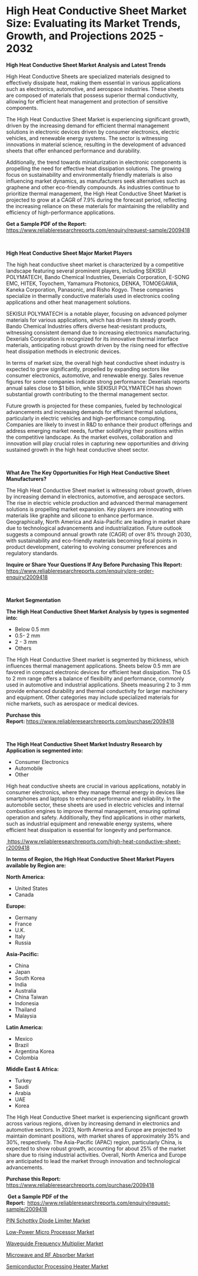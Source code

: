 <p><h1>High Heat Conductive Sheet Market Size: Evaluating its Market Trends, Growth, and Projections 2025 - 2032</h1></p><p><strong>High Heat Conductive Sheet Market Analysis and Latest Trends</strong></p>
<p><p>High Heat Conductive Sheets are specialized materials designed to effectively dissipate heat, making them essential in various applications such as electronics, automotive, and aerospace industries. These sheets are composed of materials that possess superior thermal conductivity, allowing for efficient heat management and protection of sensitive components.</p><p>The High Heat Conductive Sheet Market is experiencing significant growth, driven by the increasing demand for efficient thermal management solutions in electronic devices driven by consumer electronics, electric vehicles, and renewable energy systems. The sector is witnessing innovations in material science, resulting in the development of advanced sheets that offer enhanced performance and durability. </p><p>Additionally, the trend towards miniaturization in electronic components is propelling the need for effective heat dissipation solutions. The growing focus on sustainability and environmentally friendly materials is also influencing market dynamics, as manufacturers seek alternatives such as graphene and other eco-friendly compounds. As industries continue to prioritize thermal management, the High Heat Conductive Sheet Market is projected to grow at a CAGR of 7.9% during the forecast period, reflecting the increasing reliance on these materials for maintaining the reliability and efficiency of high-performance applications.</p></p>
<p><strong>Get a Sample PDF of the Report:&nbsp;</strong> <a href="https://www.reliableresearchreports.com/enquiry/request-sample/2009418?utm_campaign=28&utm_medium=2&utm_source=Github&utm_content=ia&utm_term=13022025&utm_id=high-heat-conductive-sheet">https://www.reliableresearchreports.com/enquiry/request-sample/2009418</a></p>
<p>&nbsp;</p>
<p><strong>High Heat Conductive Sheet Major Market Players</strong></p>
<p><p>The high heat conductive sheet market is characterized by a competitive landscape featuring several prominent players, including SEKISUI POLYMATECH, Bando Chemical Industries, Dexerials Corporation, E-SONG EMC, HITEK, Toyochem, Yamamura Photonics, DENKA, TOMOEGAWA, Kaneka Corporation, Panasonic, and Risho Kogyo. These companies specialize in thermally conductive materials used in electronics cooling applications and other heat management solutions.</p><p>SEKISUI POLYMATECH is a notable player, focusing on advanced polymer materials for various applications, which has driven its steady growth. Bando Chemical Industries offers diverse heat-resistant products, witnessing consistent demand due to increasing electronics manufacturing. Dexerials Corporation is recognized for its innovative thermal interface materials, anticipating robust growth driven by the rising need for effective heat dissipation methods in electronic devices.</p><p>In terms of market size, the overall high heat conductive sheet industry is expected to grow significantly, propelled by expanding sectors like consumer electronics, automotive, and renewable energy. Sales revenue figures for some companies indicate strong performance: Dexerials reports annual sales close to $1 billion, while SEKISUI POLYMATECH has shown substantial growth contributing to the thermal management sector.</p><p>Future growth is projected for these companies, fueled by technological advancements and increasing demands for efficient thermal solutions, particularly in electric vehicles and high-performance computing. Companies are likely to invest in R&D to enhance their product offerings and address emerging market needs, further solidifying their positions within the competitive landscape. As the market evolves, collaboration and innovation will play crucial roles in capturing new opportunities and driving sustained growth in the high heat conductive sheet sector.</p></p>
<p>&nbsp;</p>
<p><strong>What Are The Key Opportunities For High Heat Conductive Sheet Manufacturers?</strong></p>
<p><p>The High Heat Conductive Sheet market is witnessing robust growth, driven by increasing demand in electronics, automotive, and aerospace sectors. The rise in electric vehicle production and advanced thermal management solutions is propelling market expansion. Key players are innovating with materials like graphite and silicone to enhance performance. Geographically, North America and Asia-Pacific are leading in market share due to technological advancements and industrialization. Future outlook suggests a compound annual growth rate (CAGR) of over 8% through 2030, with sustainability and eco-friendly materials becoming focal points in product development, catering to evolving consumer preferences and regulatory standards.</p></p>
<p><strong>Inquire or Share Your Questions If Any Before Purchasing This Report:</strong> <a href="https://www.reliableresearchreports.com/enquiry/pre-order-enquiry/2009418?utm_campaign=28&utm_medium=2&utm_source=Github&utm_content=ia&utm_term=13022025&utm_id=high-heat-conductive-sheet">https://www.reliableresearchreports.com/enquiry/pre-order-enquiry/2009418</a></p>
<p>&nbsp;</p>
<p><strong>Market Segmentation</strong></p>
<p><strong>The High Heat Conductive Sheet Market Analysis by types is segmented into:</strong></p>
<p><ul><li>Below 0.5 mm</li><li>0.5- 2 mm</li><li>2 - 3 mm</li><li>Others</li></ul></p>
<p><p>The High Heat Conductive Sheet market is segmented by thickness, which influences thermal management applications. Sheets below 0.5 mm are favored in compact electronic devices for efficient heat dissipation. The 0.5 to 2 mm range offers a balance of flexibility and performance, commonly used in automotive and industrial applications. Sheets measuring 2 to 3 mm provide enhanced durability and thermal conductivity for larger machinery and equipment. Other categories may include specialized materials for niche markets, such as aerospace or medical devices.</p></p>
<p><strong>Purchase this Report:&nbsp;</strong><a href="https://www.reliableresearchreports.com/purchase/2009418?utm_campaign=28&utm_medium=2&utm_source=Github&utm_content=ia&utm_term=13022025&utm_id=high-heat-conductive-sheet">https://www.reliableresearchreports.com/purchase/2009418</a></p>
<p>&nbsp;</p>
<p><strong>The High Heat Conductive Sheet Market Industry Research by Application is segmented into:</strong></p>
<p><ul><li>Consumer Electronics</li><li>Automobile</li><li>Other</li></ul></p>
<p><p>High heat conductive sheets are crucial in various applications, notably in consumer electronics, where they manage thermal energy in devices like smartphones and laptops to enhance performance and reliability. In the automobile sector, these sheets are used in electric vehicles and internal combustion engines to improve thermal management, ensuring optimal operation and safety. Additionally, they find applications in other markets, such as industrial equipment and renewable energy systems, where efficient heat dissipation is essential for longevity and performance.</p></p>
<p><a href="https://www.reliableresearchreports.com/high-heat-conductive-sheet-r2009418?utm_campaign=28&utm_medium=2&utm_source=Github&utm_content=ia&utm_term=13022025&utm_id=high-heat-conductive-sheet">&nbsp;https://www.reliableresearchreports.com/high-heat-conductive-sheet-r2009418</a></p>
<p><strong>In terms of Region, the High Heat Conductive Sheet Market Players available by Region are:</strong></p>
<p>
    <p> <strong> North America: </strong>
        <ul>
            <li>United States</li>
            <li>Canada</li>
        </ul>
        </p> 
    <p> <strong> Europe: </strong>
        <ul>
            <li>Germany</li>
            <li>France</li>
            <li>U.K.</li>
            <li>Italy</li>
            <li>Russia</li>
        </ul>
        </p> 
    <p> <strong> Asia-Pacific: </strong>
        <ul>
            <li>China</li>
            <li>Japan</li>
            <li>South Korea</li>
            <li>India</li>
            <li>Australia</li>
            <li>China Taiwan</li>
            <li>Indonesia</li>
            <li>Thailand</li>
            <li>Malaysia</li>
        </ul>
        </p> 
    <p> <strong> Latin America: </strong>
        <ul>
            <li>Mexico</li>
            <li>Brazil</li>
            <li>Argentina Korea</li>
            <li>Colombia</li>
        </ul>
        </p> 
    <p> <strong> Middle East & Africa: </strong>
        <ul>
            <li>Turkey</li>
            <li>Saudi</li>
            <li>Arabia</li>
            <li>UAE</li>
            <li>Korea</li>
        </ul>
    </p>
    </p>
<p><p>The High Heat Conductive Sheet market is experiencing significant growth across various regions, driven by increasing demand in electronics and automotive sectors. In 2023, North America and Europe are projected to maintain dominant positions, with market shares of approximately 35% and 30%, respectively. The Asia-Pacific (APAC) region, particularly China, is expected to show robust growth, accounting for about 25% of the market share due to rising industrial activities. Overall, North America and Europe are anticipated to lead the market through innovation and technological advancements.</p></p>
<p><strong>Purchase this Report: </strong><a href="https://www.reliableresearchreports.com/purchase/2009418?utm_campaign=28&utm_medium=2&utm_source=Github&utm_content=ia&utm_term=13022025&utm_id=high-heat-conductive-sheet">https://www.reliableresearchreports.com/purchase/2009418</a></p>
<p>&nbsp;<strong>Get a Sample PDF of the Report:&nbsp;&nbsp;</strong><a href="https://www.reliableresearchreports.com/enquiry/request-sample/2009418?utm_campaign=28&utm_medium=2&utm_source=Github&utm_content=ia&utm_term=13022025&utm_id=high-heat-conductive-sheet">https://www.reliableresearchreports.com/enquiry/request-sample/2009418</a></p>
<p><strong></strong></p>
<p><p><a href="https://github.com/chikenmhamdi/Market-Research-Report-List-1/blob/main/pin-schottky-diode-limiter-market.md?utm_campaign=28&utm_medium=2&utm_source=Github&utm_content=ia&utm_term=13022025&utm_id=high-heat-conductive-sheet">PIN Schottky Diode Limiter Market</a></p><p><a href="https://github.com/locarol73/Market-Research-Report-List-1/blob/main/low-power-micro-processor-market.md?utm_campaign=28&utm_medium=2&utm_source=Github&utm_content=ia&utm_term=13022025&utm_id=high-heat-conductive-sheet">Low-Power Micro Processor Market</a></p><p><a href="https://github.com/benhaeneye/Market-Research-Report-List-1/blob/main/waveguide-frequency-multiplier-market.md?utm_campaign=28&utm_medium=2&utm_source=Github&utm_content=ia&utm_term=13022025&utm_id=high-heat-conductive-sheet">Waveguide Frequency Multiplier Market</a></p><p><a href="https://github.com/semiensamuel72378/Market-Research-Report-List-1/blob/main/microwave-and-rf-absorber-market.md?utm_campaign=28&utm_medium=2&utm_source=Github&utm_content=ia&utm_term=13022025&utm_id=high-heat-conductive-sheet">Microwave and RF Absorber Market</a></p><p><a href="https://github.com/ajatawlasta/Market-Research-Report-List-1/blob/main/semiconductor-processing-heater-market.md?utm_campaign=28&utm_medium=2&utm_source=Github&utm_content=ia&utm_term=13022025&utm_id=high-heat-conductive-sheet">Semiconductor Processing Heater Market</a></p></p>